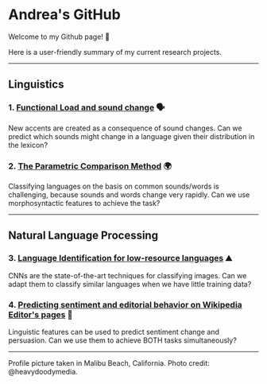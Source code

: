 # Andrea's GitHub

Welcome to my Github page! :wave:

Here is a user-friendly summary of my current research projects.

***

## Linguistics

### 1. [Functional Load and sound change](http://andreaceolin.eu/PWPL2020.pdf) :speaking_head:
New accents are created as a consequence of sound changes. Can we predict which sounds might change in a language given their distribution in the lexicon?

### 2. [The Parametric Comparison Method](https://www.frontiersin.org/articles/10.3389/fpsyg.2020.488871/full) :earth_africa:
Classifying languages on the basis on common sounds/words is challenging, because sounds and words change very rapidly. Can we use morphosyntactic features to achieve the task?


***

## Natural Language Processing

### 3. [Language Identification for low-resource languages](https://aclanthology.org/2021.vardial-1.12/) :mountain:
CNNs are the state-of-the-art techniques for classifying images. Can we adapt them to classify similar languages when we have little training data?

### 4. [Predicting sentiment and editorial behavior on Wikipedia Editor's pages](http://andreaceolin.eu/WikiTalkEdit_naacl.pdf) :handshake:
Linguistic features can be used to predict sentiment change and persuasion. Can we use them to achieve BOTH tasks simultaneously?


***

Profile picture taken in Malibu Beach, California. Photo credit: @heavydoodymedia.
